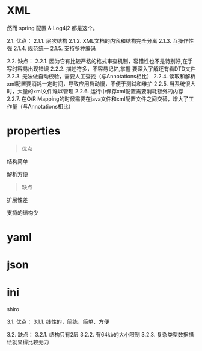 # XML

然而 spring 配置 & Log4j2 都是这个。


2.1. 优点：
2.1.1. 层次结构
2.1.2. XML文档的内容和结构完全分离
2.1.3. 互操作性强
2.1.4. 规范统一
2.1.5. 支持多种编码


2.2. 缺点：
2.2.1. 因为它有比较严格的格式审查机制，容错性也不是特别好,在手写时容易出现错误
2.2.2. 描述符多，不容易记忆,掌握 要深入了解还有看DTD文件
2.2.3. 无法做自动校验，需要人工查找（与Annotations相比）
2.2.4. 读取和解析xml配置要消耗一定时间，导致应用启动慢，不便于测试和维护
2.2.5. 当系统很大时，大量的xml文件难以管理
2.2.6. 运行中保存xml配置需要消耗额外的内存
2.2.7. 在O/R Mapping的时候需要在java文件和xml配置文件之间交替，增大了工作量（与Annotations相比）



# properties

> 优点 

结构简单

解析方便


> 缺点

扩展性差

支持的结构少


# yaml


# json



# ini

shiro

3.1. 优点：
3.1.1. 线性的，简练，简单、方便

3.2. 缺点：
3.2.1. 结构只有2层
3.2.2. 有64kb的大小限制
3.2.3. 复杂类型数据描绘就显得比较无力